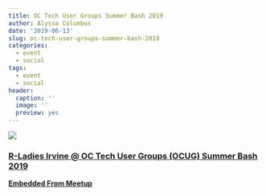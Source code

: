 ```yaml
---
title: OC Tech User Groups Summer Bash 2019
author: Alyssa Columbus
date: '2019-06-13'
slug: oc-tech-user-groups-summer-bash-2019
categories:
  - event
  - social
tags:
  - event
  - social
header:
  caption: ''
  image: ''
  preview: yes
---
```


<div class="card"><a target="_blank" href="https://www.meetup.com/rladies-irvine/events/260393692/"><img onerror="this.style.display='none'" class="card-image" src="https://secure.meetupstatic.com/photos/event/7/3/9/d/600_480149597.jpeg"><div class="card-text"><h3>R-Ladies Irvine @ OC Tech User Groups (OCUG) Summer Bash 2019</h3><p class="signup"><b>Embedded From Meetup</b></p></div></a></div>